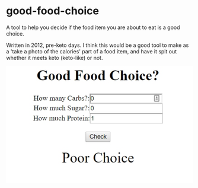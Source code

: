 # good-food-choice

A tool to help you decide if the food item you are about to eat is a good choice.

Written in 2012, pre-keto days. I think this would be a good tool to make as a 'take a photo of the calories' part of a food item, and have it spit out whether it meets keto (keto-like) or not.

![screen](https://github.com/steveseguin/good-food-choice/blob/master/screen.jpg?raw=true)

